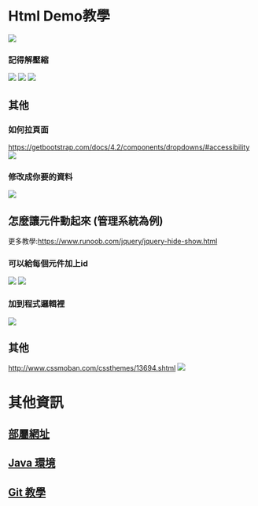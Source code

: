 # Html Demo教學
![](https://i.imgur.com/TzuLRTy.png)
### 記得解壓縮
![](https://i.imgur.com/Hr3Yy24.png)
![](https://i.imgur.com/OFKSEV9.png)
![](https://i.imgur.com/n19YDUz.png)

## 其他
### 如何拉頁面
https://getbootstrap.com/docs/4.2/components/dropdowns/#accessibility
![](https://i.imgur.com/ypk38ni.png)
### 修改成你要的資料
![](https://i.imgur.com/AWsCPwC.png)

## 怎麼讓元件動起來 (管理系統為例)
更多教學:https://www.runoob.com/jquery/jquery-hide-show.html
### 可以給每個元件加上id
![](https://i.imgur.com/bylvfXv.png)
![](https://i.imgur.com/ftN55zY.png)

### 加到程式邏輯裡
![](https://i.imgur.com/vNl9XSk.png)

## 其他
http://www.cssmoban.com/cssthemes/13694.shtml
![](https://i.imgur.com/RT3dzJf.png)
# 其他資訊
## [部屬網址](https://happybookproject-ve77y6hkra-de.a.run.app)
## [Java 環境](https://drive.google.com/file/d/1jOY1HwDUS8J8Lopk2SNrwNeiFfPlBCw9/view?usp=share_link)
## [Git 教學](https://medium.com/samumu-clan/%E7%94%A8-sourcetree-%E5%AF%A6%E7%8F%BE%E5%9F%BA%E7%A4%8E%E7%89%88%E6%9C%AC%E7%AE%A1%E6%8E%A7-b007254e95c5)
